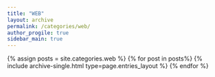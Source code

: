 ```yaml
---
title: "WEB"
layout: archive
permalink: /categories/web/
author_progile: true
sidebar_main: true
---
```


{% assign posts = site.categories.web %}
{% for post in posts%}
{% include archive-single.html type=page.entries_layout %}
{% endfor %}
